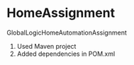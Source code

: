 # HomeAssignment
GlobalLogicHomeAutomationAssignment

1) Used Maven project
2) Added dependencies in POM.xml
